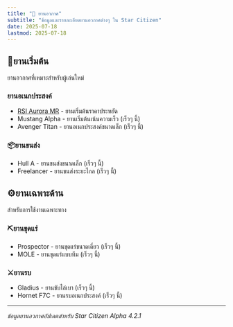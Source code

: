 ```yaml
---
title: "🚁 ยานอวกาศ"
subtitle: "ข้อมูลและรายละเอียดยานอวกาศต่างๆ ใน Star Citizen"
date: 2025-07-18
lastmod: 2025-07-18
---
```


## 🚀ยานเริ่มต้น

ยานอวกาศที่เหมาะสำหรับผู้เล่นใหม่

### ยานอเนกประสงค์

- [RSI Aurora MR](../../ships/rsi_aurora_mr/) - ยานเริ่มต้นราคาประหยัด
- Mustang Alpha - ยานเริ่มต้นเน้นความเร็ว (เร็วๆ นี้)
- Avenger Titan - ยานอเนกประสงค์ขนาดเล็ก (เร็วๆ นี้)

### 📦ยานขนส่ง

- Hull A - ยานขนส่งขนาดเล็ก (เร็วๆ นี้)
- Freelancer - ยานขนส่งระยะไกล (เร็วๆ นี้)

## ⚙️ยานเฉพาะด้าน

สำหรับการใช้งานเฉพาะทาง

### ⛏️ยานขุดแร่

- Prospector - ยานขุดแร่ขนาดเดี่ยว (เร็วๆ นี้)
- MOLE - ยานขุดแร่แบบทีม (เร็วๆ นี้)

### ⚔️ยานรบ

- Gladius - ยานขับไล่เบา (เร็วๆ นี้)
- Hornet F7C - ยานรบอเนกประสงค์ (เร็วๆ นี้)

---

*ข้อมูลยานอวกาศอัปเดตสำหรับ Star Citizen Alpha 4.2.1*
